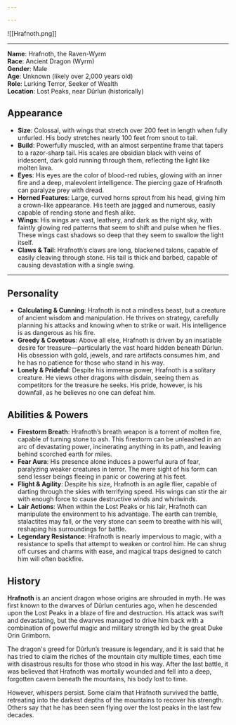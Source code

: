 ```yaml
---

---
```

![[Hrafnoth.png]]

---

**Name**: Hrafnoth, the Raven-Wyrm  
**Race**: Ancient Dragon (Wyrm)  
**Gender**: Male  
**Age**: Unknown (likely over 2,000 years old)  
**Role**: Lurking Terror, Seeker of Wealth  
**Location**: Lost Peaks, near Dûrlun (historically)

## Appearance
- **Size**: Colossal, with wings that stretch over 200 feet in length when fully unfurled. His body stretches nearly 100 feet from snout to tail.
- **Build**: Powerfully muscled, with an almost serpentine frame that tapers to a razor-sharp tail. His scales are obsidian black with veins of iridescent, dark gold running through them, reflecting the light like molten lava.
- **Eyes**: His eyes are the color of blood-red rubies, glowing with an inner fire and a deep, malevolent intelligence. The piercing gaze of Hrafnoth can paralyze prey with dread.
- **Horned Features**: Large, curved horns sprout from his head, giving him a crown-like appearance. His teeth are jagged and numerous, easily capable of rending stone and flesh alike.
- **Wings**: His wings are vast, leathery, and dark as the night sky, with faintly glowing red patterns that seem to shift and pulse when he flies. These wings cast shadows so deep that they seem to swallow the light itself.
- **Claws & Tail**: Hrafnoth’s claws are long, blackened talons, capable of easily cleaving through stone. His tail is thick and barbed, capable of causing devastation with a single swing.

---

## Personality
- **Calculating & Cunning**: Hrafnoth is not a mindless beast, but a creature of ancient wisdom and manipulation. He thrives on strategy, carefully planning his attacks and knowing when to strike or wait. His intelligence is as dangerous as his fire.
- **Greedy & Covetous**: Above all else, Hrafnoth is driven by an insatiable desire for treasure—particularly the vast hoard hidden beneath Dûrlun. His obsession with gold, jewels, and rare artifacts consumes him, and he has no patience for those who stand in his way.
- **Lonely & Prideful**: Despite his immense power, Hrafnoth is a solitary creature. He views other dragons with disdain, seeing them as competitors for the treasure he seeks. His pride, however, is his downfall, as he believes no one can defeat him.

## Abilities & Powers
- **Firestorm Breath**: Hrafnoth’s breath weapon is a torrent of molten fire, capable of turning stone to ash. This firestorm can be unleashed in an arc of devastating power, incinerating anything in its path, and leaving behind scorched earth for miles.
- **Fear Aura**: His presence alone induces a powerful aura of fear, paralyzing weaker creatures in terror. The mere sight of his form can send lesser beings fleeing in panic or cowering at his feet.
- **Flight & Agility**: Despite his size, Hrafnoth is an agile flier, capable of darting through the skies with terrifying speed. His wings can stir the air with enough force to cause destructive winds and whirlwinds.
- **Lair Actions**: When within the Lost Peaks or his lair, Hrafnoth can manipulate the environment to his advantage. The earth can tremble, stalactites may fall, or the very stone can seem to breathe with his will, reshaping his surroundings for battle.
- **Legendary Resistance**: Hrafnoth is nearly impervious to magic, with a resistance to spells that attempt to weaken or control him. He can shrug off curses and charms with ease, and magical traps designed to catch him will often backfire.

## History
**Hrafnoth** is an ancient dragon whose origins are shrouded in myth. He was first known to the dwarves of Dûrlun centuries ago, when he descended upon the Lost Peaks in a blaze of fire and destruction. His attack was swift and devastating, but the dwarves managed to drive him back with a combination of powerful magic and military strength led by the great Duke Orin Grimborn.

The dragon's greed for Dûrlun’s treasure is legendary, and it is said that he has tried to claim the riches of the mountain city multiple times, each time with disastrous results for those who stood in his way. After the last battle, it was believed that Hrafnoth was mortally wounded and fell into a deep, forgotten cavern beneath the mountains, his body lost to time.

However, whispers persist. Some claim that Hrafnoth survived the battle, retreating into the darkest depths of the mountains to recover his strength. Others say that he has been seen flying over the lost peaks in the last few decades.